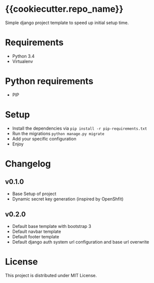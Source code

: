 # {{cookiecutter.repo_name}}
Simple django project template to speed up initial setup time.

# Requirements
* Python 3.4
* Virtualenv

# Python requirements
* PIP

# Setup
* Install the dependencies via `pip install -r pip-requirements.txt`
* Run the migrations `python manage.py migrate`
* Add your specific configuration
* Enjoy

# Changelog
## v0.1.0
* Base Setup of project
* Dynamic secret key generation (inspired by OpenShfit)

## v0.2.0
* Default base template with bootstrap 3
* Default navbar template
* Default footer template
* Default django auth system url configuration and base url overwrite

# License
This project is distributed under MIT License.
